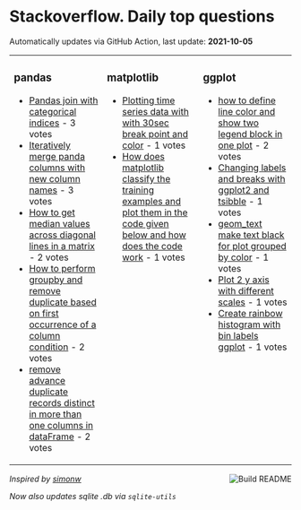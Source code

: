 # Stackoverflow. Daily top questions 

Automatically updates via GitHub Action, last update: **<!-- date starts -->2021-10-05<!-- date ends -->**


<table><tr><td valign="top" width="33%">

### pandas
<!-- pandas starts -->
* [Pandas join with categorical indices](https://stackoverflow.com/questions/69443542/pandas-join-with-categorical-indices) - 3 votes
* [Iteratively merge panda columns with new column names](https://stackoverflow.com/questions/69445027/iteratively-merge-panda-columns-with-new-column-names) - 3 votes
* [How to get median values across diagonal lines in a matrix](https://stackoverflow.com/questions/69452978/how-to-get-median-values-across-diagonal-lines-in-a-matrix) - 2 votes
* [How to perform groupby and remove duplicate based on first occurrence of a column condition](https://stackoverflow.com/questions/69444364/how-to-perform-groupby-and-remove-duplicate-based-on-first-occurrence-of-a-colum) - 2 votes
* [remove advance duplicate records distinct in more than one columns in dataFrame](https://stackoverflow.com/questions/69453879/remove-advance-duplicate-records-distinct-in-more-than-one-columns-in-dataframe) - 2 votes
<!-- pandas ends -->
</td><td valign="top" width="34%">


### matplotlib
<!-- matplotlib starts -->
* [Plotting time series data with with 30sec break point and color](https://stackoverflow.com/questions/69444442/plotting-time-series-data-with-with-30sec-break-point-and-color) - 1 votes
* [How does matplotlib classify the training examples and plot them in the code given below and how does the code work](https://stackoverflow.com/questions/69447131/how-does-matplotlib-classify-the-training-examples-and-plot-them-in-the-code-giv) - 1 votes
<!-- matplotlib ends -->
</td><td valign="top" width="34%">


### ggplot
<!-- ggplot2 starts -->
* [how to define line color and show two legend block in one plot](https://stackoverflow.com/questions/69456029/how-to-define-line-color-and-show-two-legend-block-in-one-plot) - 2 votes
* [Changing labels and breaks with ggplot2 and tsibble](https://stackoverflow.com/questions/69452007/changing-labels-and-breaks-with-ggplot2-and-tsibble) - 1 votes
* [geom_text  make text black for plot grouped by color](https://stackoverflow.com/questions/69447346/geom-text-make-text-black-for-plot-grouped-by-color) - 1 votes
* [Plot 2 y axis with different scales](https://stackoverflow.com/questions/69445732/plot-2-y-axis-with-different-scales) - 1 votes
* [Create rainbow histogram with bin labels ggplot](https://stackoverflow.com/questions/69444452/create-rainbow-histogram-with-bin-labels-ggplot) - 1 votes
<!-- ggplot2 ends -->
</td></tr></table>

<a href="https://github.com/hp0404/hp0404/actions"><img src="https://github.com/hp0404/hp0404/workflows/Build%20README/badge.svg" align="right" alt="Build README"></a> <p>*Inspired by  [simonw](https://github.com/simonw/simonw)*</p> <p> *Now also updates sqlite .db via `sqlite-utils`* </p>
